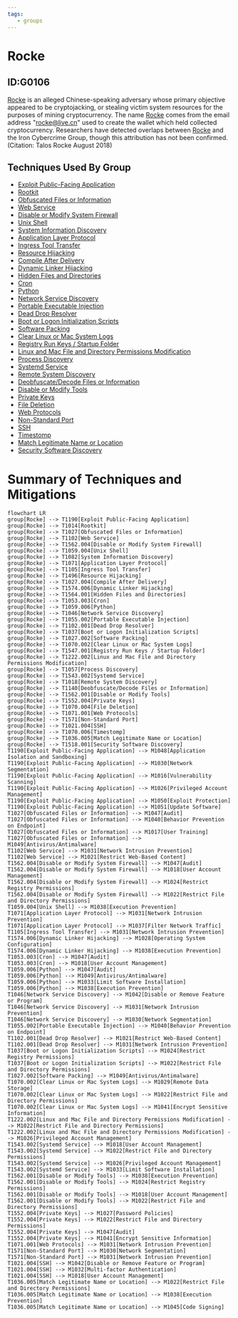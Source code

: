 ```yaml
---
tags:
   - groups
---
```

# Rocke
## ID:G0106
[Rocke](groups/G0106) is an alleged Chinese-speaking adversary whose primary objective appeared to be cryptojacking, or stealing victim system resources for the purposes of mining cryptocurrency. The name [Rocke](groups/G0106) comes from the email address "rocke@live.cn" used to create the wallet which held collected cryptocurrency. Researchers have detected overlaps between [Rocke](groups/G0106) and the Iron Cybercrime Group, though this attribution has not been confirmed.(Citation: Talos Rocke August 2018)
## Techniques Used By Group
* [Exploit Public-Facing Application](techniques/T1190)
* [Rootkit](techniques/T1014)
* [Obfuscated Files or Information](techniques/T1027)
* [Web Service](techniques/T1102)
* [Disable or Modify System Firewall](techniques/T1562/004)
* [Unix Shell](techniques/T1059/004)
* [System Information Discovery](techniques/T1082)
* [Application Layer Protocol](techniques/T1071)
* [Ingress Tool Transfer](techniques/T1105)
* [Resource Hijacking](techniques/T1496)
* [Compile After Delivery](techniques/T1027/004)
* [Dynamic Linker Hijacking](techniques/T1574/006)
* [Hidden Files and Directories](techniques/T1564/001)
* [Cron](techniques/T1053/003)
* [Python](techniques/T1059/006)
* [Network Service Discovery](techniques/T1046)
* [Portable Executable Injection](techniques/T1055/002)
* [Dead Drop Resolver](techniques/T1102/001)
* [Boot or Logon Initialization Scripts](techniques/T1037)
* [Software Packing](techniques/T1027/002)
* [Clear Linux or Mac System Logs](techniques/T1070/002)
* [Registry Run Keys / Startup Folder](techniques/T1547/001)
* [Linux and Mac File and Directory Permissions Modification](techniques/T1222/002)
* [Process Discovery](techniques/T1057)
* [Systemd Service](techniques/T1543/002)
* [Remote System Discovery](techniques/T1018)
* [Deobfuscate/Decode Files or Information](techniques/T1140)
* [Disable or Modify Tools](techniques/T1562/001)
* [Private Keys](techniques/T1552/004)
* [File Deletion](techniques/T1070/004)
* [Web Protocols](techniques/T1071/001)
* [Non-Standard Port](techniques/T1571)
* [SSH](techniques/T1021/004)
* [Timestomp](techniques/T1070/006)
* [Match Legitimate Name or Location](techniques/T1036/005)
* [Security Software Discovery](techniques/T1518/001)

# Summary of Techniques and Mitigations
```mermaid
flowchart LR
group[Rocke] --> T1190[Exploit Public-Facing Application]
group[Rocke] --> T1014[Rootkit]
group[Rocke] --> T1027[Obfuscated Files or Information]
group[Rocke] --> T1102[Web Service]
group[Rocke] --> T1562.004[Disable or Modify System Firewall]
group[Rocke] --> T1059.004[Unix Shell]
group[Rocke] --> T1082[System Information Discovery]
group[Rocke] --> T1071[Application Layer Protocol]
group[Rocke] --> T1105[Ingress Tool Transfer]
group[Rocke] --> T1496[Resource Hijacking]
group[Rocke] --> T1027.004[Compile After Delivery]
group[Rocke] --> T1574.006[Dynamic Linker Hijacking]
group[Rocke] --> T1564.001[Hidden Files and Directories]
group[Rocke] --> T1053.003[Cron]
group[Rocke] --> T1059.006[Python]
group[Rocke] --> T1046[Network Service Discovery]
group[Rocke] --> T1055.002[Portable Executable Injection]
group[Rocke] --> T1102.001[Dead Drop Resolver]
group[Rocke] --> T1037[Boot or Logon Initialization Scripts]
group[Rocke] --> T1027.002[Software Packing]
group[Rocke] --> T1070.002[Clear Linux or Mac System Logs]
group[Rocke] --> T1547.001[Registry Run Keys / Startup Folder]
group[Rocke] --> T1222.002[Linux and Mac File and Directory Permissions Modification]
group[Rocke] --> T1057[Process Discovery]
group[Rocke] --> T1543.002[Systemd Service]
group[Rocke] --> T1018[Remote System Discovery]
group[Rocke] --> T1140[Deobfuscate/Decode Files or Information]
group[Rocke] --> T1562.001[Disable or Modify Tools]
group[Rocke] --> T1552.004[Private Keys]
group[Rocke] --> T1070.004[File Deletion]
group[Rocke] --> T1071.001[Web Protocols]
group[Rocke] --> T1571[Non-Standard Port]
group[Rocke] --> T1021.004[SSH]
group[Rocke] --> T1070.006[Timestomp]
group[Rocke] --> T1036.005[Match Legitimate Name or Location]
group[Rocke] --> T1518.001[Security Software Discovery]
T1190[Exploit Public-Facing Application] --> M1048[Application Isolation and Sandboxing]
T1190[Exploit Public-Facing Application] --> M1030[Network Segmentation]
T1190[Exploit Public-Facing Application] --> M1016[Vulnerability Scanning]
T1190[Exploit Public-Facing Application] --> M1026[Privileged Account Management]
T1190[Exploit Public-Facing Application] --> M1050[Exploit Protection]
T1190[Exploit Public-Facing Application] --> M1051[Update Software]
T1027[Obfuscated Files or Information] --> M1047[Audit]
T1027[Obfuscated Files or Information] --> M1040[Behavior Prevention on Endpoint]
T1027[Obfuscated Files or Information] --> M1017[User Training]
T1027[Obfuscated Files or Information] --> M1049[Antivirus/Antimalware]
T1102[Web Service] --> M1031[Network Intrusion Prevention]
T1102[Web Service] --> M1021[Restrict Web-Based Content]
T1562.004[Disable or Modify System Firewall] --> M1047[Audit]
T1562.004[Disable or Modify System Firewall] --> M1018[User Account Management]
T1562.004[Disable or Modify System Firewall] --> M1024[Restrict Registry Permissions]
T1562.004[Disable or Modify System Firewall] --> M1022[Restrict File and Directory Permissions]
T1059.004[Unix Shell] --> M1038[Execution Prevention]
T1071[Application Layer Protocol] --> M1031[Network Intrusion Prevention]
T1071[Application Layer Protocol] --> M1037[Filter Network Traffic]
T1105[Ingress Tool Transfer] --> M1031[Network Intrusion Prevention]
T1574.006[Dynamic Linker Hijacking] --> M1028[Operating System Configuration]
T1574.006[Dynamic Linker Hijacking] --> M1038[Execution Prevention]
T1053.003[Cron] --> M1047[Audit]
T1053.003[Cron] --> M1018[User Account Management]
T1059.006[Python] --> M1047[Audit]
T1059.006[Python] --> M1049[Antivirus/Antimalware]
T1059.006[Python] --> M1033[Limit Software Installation]
T1059.006[Python] --> M1038[Execution Prevention]
T1046[Network Service Discovery] --> M1042[Disable or Remove Feature or Program]
T1046[Network Service Discovery] --> M1031[Network Intrusion Prevention]
T1046[Network Service Discovery] --> M1030[Network Segmentation]
T1055.002[Portable Executable Injection] --> M1040[Behavior Prevention on Endpoint]
T1102.001[Dead Drop Resolver] --> M1021[Restrict Web-Based Content]
T1102.001[Dead Drop Resolver] --> M1031[Network Intrusion Prevention]
T1037[Boot or Logon Initialization Scripts] --> M1024[Restrict Registry Permissions]
T1037[Boot or Logon Initialization Scripts] --> M1022[Restrict File and Directory Permissions]
T1027.002[Software Packing] --> M1049[Antivirus/Antimalware]
T1070.002[Clear Linux or Mac System Logs] --> M1029[Remote Data Storage]
T1070.002[Clear Linux or Mac System Logs] --> M1022[Restrict File and Directory Permissions]
T1070.002[Clear Linux or Mac System Logs] --> M1041[Encrypt Sensitive Information]
T1222.002[Linux and Mac File and Directory Permissions Modification] --> M1022[Restrict File and Directory Permissions]
T1222.002[Linux and Mac File and Directory Permissions Modification] --> M1026[Privileged Account Management]
T1543.002[Systemd Service] --> M1018[User Account Management]
T1543.002[Systemd Service] --> M1022[Restrict File and Directory Permissions]
T1543.002[Systemd Service] --> M1026[Privileged Account Management]
T1543.002[Systemd Service] --> M1033[Limit Software Installation]
T1562.001[Disable or Modify Tools] --> M1038[Execution Prevention]
T1562.001[Disable or Modify Tools] --> M1024[Restrict Registry Permissions]
T1562.001[Disable or Modify Tools] --> M1018[User Account Management]
T1562.001[Disable or Modify Tools] --> M1022[Restrict File and Directory Permissions]
T1552.004[Private Keys] --> M1027[Password Policies]
T1552.004[Private Keys] --> M1022[Restrict File and Directory Permissions]
T1552.004[Private Keys] --> M1047[Audit]
T1552.004[Private Keys] --> M1041[Encrypt Sensitive Information]
T1071.001[Web Protocols] --> M1031[Network Intrusion Prevention]
T1571[Non-Standard Port] --> M1030[Network Segmentation]
T1571[Non-Standard Port] --> M1031[Network Intrusion Prevention]
T1021.004[SSH] --> M1042[Disable or Remove Feature or Program]
T1021.004[SSH] --> M1032[Multi-factor Authentication]
T1021.004[SSH] --> M1018[User Account Management]
T1036.005[Match Legitimate Name or Location] --> M1022[Restrict File and Directory Permissions]
T1036.005[Match Legitimate Name or Location] --> M1038[Execution Prevention]
T1036.005[Match Legitimate Name or Location] --> M1045[Code Signing]
```